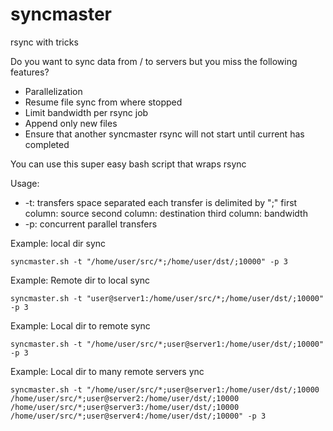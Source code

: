 # syncmaster
rsync with tricks

Do you want to sync data from / to servers but you miss the following features?

* Parallelization 
* Resume file sync from where stopped
* Limit bandwidth per rsync job
* Append only new files
* Ensure that another syncmaster rsync will not start until current has completed

You can use this super easy bash script that wraps rsync

Usage:
* -t: transfers space separated
    each transfer is delimited by ";" first  column: source
                                      second column: destination
                                      third  column: bandwidth
* -p: concurrent parallel transfers

Example: local dir sync
```
syncmaster.sh -t "/home/user/src/*;/home/user/dst/;10000" -p 3
```

Example: Remote dir to local sync
```
syncmaster.sh -t "user@server1:/home/user/src/*;/home/user/dst/;10000" -p 3
```
Example: Local dir to remote sync
```
syncmaster.sh -t "/home/user/src/*;user@server1:/home/user/dst/;10000" -p 3
```
Example: Local dir to many remote servers ync
```
syncmaster.sh -t "/home/user/src/*;user@server1:/home/user/dst/;10000 /home/user/src/*;user@server2:/home/user/dst/;10000 /home/user/src/*;user@server3:/home/user/dst/;10000 /home/user/src/*;user@server4:/home/user/dst/;10000" -p 3
```
